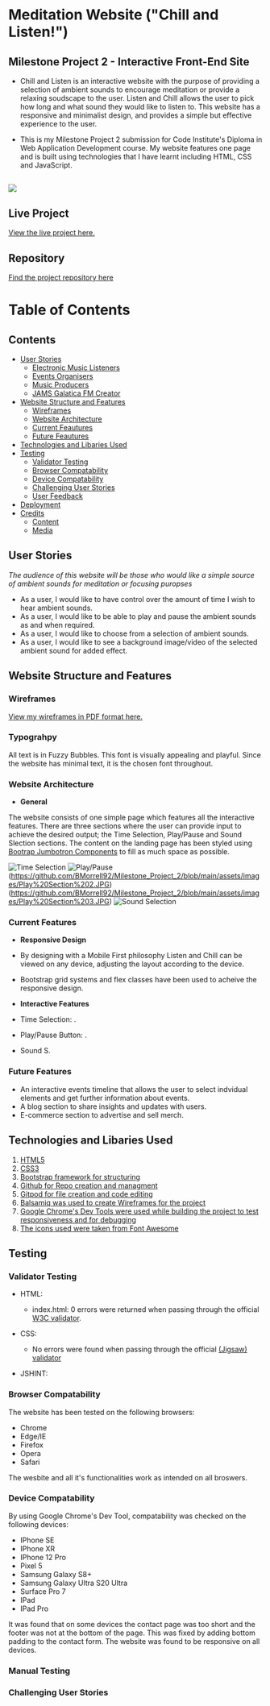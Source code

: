 # Meditation Website ("Chill and Listen!")

## Milestone Project 2 - Interactive Front-End Site 

* Chill and Listen is an interactive website with the purpose of providing a selection of ambient sounds to encourage meditation or provide a relaxing soudscape to the user. Listen and Chill allows the user to pick how long and what sound they would like to listen to. This website has a responsive and minimalist design, and provides a simple but effective experience to the user. 

* This is my Milestone Project 2 submission for Code Institute's Diploma in Web Application Development course. My website features one page and is built using technologies that I have learnt including HTML, CSS and JavaScript. 


<h2><img src="https://github.com/BMorrell92/Milestone_Project_2/blob/main/assets/images/Mockup%20Generator.JPG"></h2>

## Live Project 

[View the live project here.](https://bmorrell92.github.io/Milestone_Project_2/)

## Repository

[Find the project repository here](https://bmorrell92.github.io/Milestone_Project_2/)

# Table of Contents  

## Contents
- [User Stories](#user-stories)
    + [Electronic Music Listeners](#electronic-music-listener)
    + [Events Organisers](#events-organisers)
    + [Music Producers](#music-producers)
    + [JAMS Galatica FM Creator](#jams-galatica-fm-creator)
- [Website Structure and Features](#Website-Structure-and-Features)
  + [Wireframes](#wireframes)
  + [Website Architecture](#website-architecture)
  + [Current Feautures](#current-features)
  + [Future Feautures](#future-features)
- [Technologies and Libaries Used](#Technologies-and-Libaries-Used)
- [Testing](#testing)
  + [Validator Testing](#validtor-testing)
  + [Browser Compatability](#browser-compatability)
  + [Device Compatability](#device-compatability)
  + [Challenging User Stories](#Challenging-User-Stories)
  + [User Feedback](#User-Feedback)
- [Deployment](#deployment)
- [Credits](#credits)
  + [Content](#content)
  + [Media](#media)


## User Stories

*The audience of this website will be those who would like a simple source of ambient sounds for meditation or focusing puropses*

* As a user, I would like to have control over the amount of time I wish to hear ambient sounds. 
* As a user, I would like to be able to play and pause the ambient sounds as and when required.
* As a user, I would like to choose from a selection of ambient sounds. 
* As a user, I would like to see a background image/video of the selected ambient sound for added effect. 

## Website Structure and Features

### Wireframes

[View my wireframes in PDF format here.](https://github.com/BMorrell92/Milestone_Project_2/blob/main/assets/wireframes/MS2%20Wireframe.pdf)

### Typograhpy

All text is in Fuzzy Bubbles. This font is visually appealing and playful. Since the website has minimal text, it is the chosen font throughout.

### Website Architecture

- __General__

The website consists of one simple page which features all the interactive features. There are three sections where the user can provide input to achieve the desired output; the Time Selection, Play/Pause and Sound Slection sections. The content on the landing page has been styled using [Bootrap Jumbotron Components](https://getbootstrap.com/docs/4.0/components/jumbotron/) to fill as much space as possible. 


![Time Selection](https://github.com/BMorrell92/Milestone_Project_2/blob/main/assets/images/Time%20Section.JPG)
![Play/Pause](https://github.com/BMorrell92/Milestone_Project_2/blob/main/assets/images/Play%20Section%201.JPG)(https://github.com/BMorrell92/Milestone_Project_2/blob/main/assets/images/Play%20Section%202.JPG)(https://github.com/BMorrell92/Milestone_Project_2/blob/main/assets/images/Play%20Section%203.JPG)
![Sound Selection](https://github.com/BMorrell92/Milestone_Project_2/blob/main/assets/images/Sound%20Section.JPG)


### Current Features

- __Responsive Design__

 - By designing with a Mobile First philosophy Listen and Chill can be viewed on any device, adjusting the layout according to the device.  
 - Bootstrap grid systems and flex classes have been used to acheive the responsive design.

 - __Interactive Features__

 - Time Selection: .
 - Play/Pause Button: .
 - Sound S.

### Future Features

- An interactive events timeline that allows the user to select indvidual elements and get further information about events.
- A blog section to share insights and updates with users.
- E-commerce section to advertise and sell merch.

## Technologies and Libaries Used
1. [HTML5](https://www.w3.org/TR/html52/)
2. [CSS3](https://www.w3.org/Style/CSS/Overview.en.html)
3. [Bootstrap framework for structuring](http://getbootstrap.com/)
4. [Github for Repo creation and managment](https://github.com/)
5. [Gitpod for file creation and code editing](https://gitpod.io/)
6. [Balsamiq was used to create Wireframes for the project](https://balsamiq.com/)
7. [Google Chrome's Dev Tools were used while building the project to test responsiveness and for debugging](https://developer.chrome.com/docs/devtools/)
8. [The icons used were taken from Font Awesome](https://fontawesome.com/)

## Testing 

### Validator Testing 

- HTML:
  - index.html: 0 errors were returned when passing through the official [W3C validator](https://validator.w3.org/nu/?showsource=yes&doc=https%3A%2F%2Fbmorrell92.github.io%2FBMorrell_Milestone_Project1%2Findex.html).
  
- CSS:
  - No errors were found when passing through the official [(Jigsaw) validator](https://jigsaw.w3.org/css-validator/validator?uri=https%3A%2F%2Fbmorrell92.github.io%2FBMorrell_Milestone_Project1%2F&profile=css3svg&usermedium=all&warning=1&vextwarning=&lang=en)

- JSHINT:


### Browser Compatability
The website has been tested on the following browsers:

- Chrome
- Edge/IE
- Firefox
- Opera
- Safari

The wesbite and all it's functionalities work as intended on all broswers. 

### Device Compatability
By using Google Chrome's Dev Tool, compatability was checked on the following devices:

- IPhone SE
- IPhone XR
- IPhone 12 Pro
- Pixel 5
- Samsung Galaxy S8+
- Samsung Galaxy Ultra S20 Ultra
- Surface Pro 7
- IPad
- IPad Pro

It was found that on some devices the contact page was too short and the footer was not at the bottom of the page. This was fixed by adding bottom padding to the contact form. The website was found to be responsive on all devices.

### Manual Testing 

### Challenging User Stories 
















